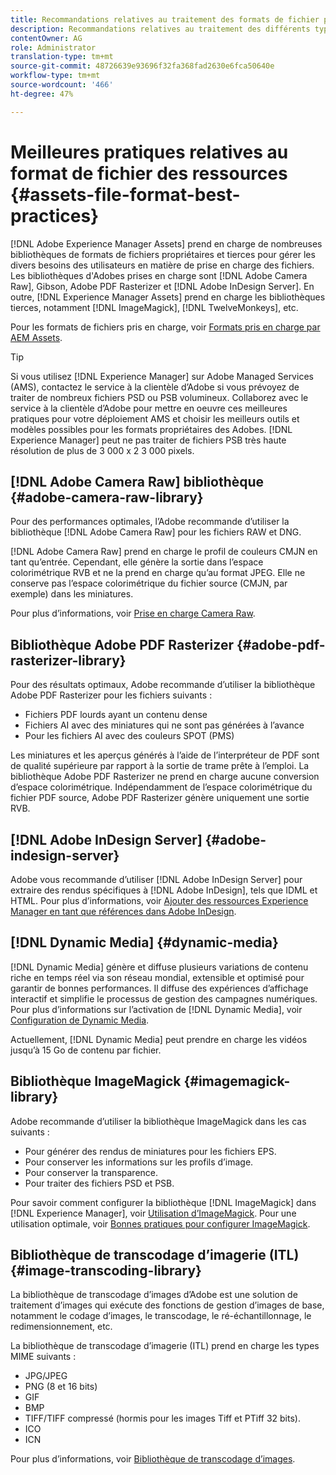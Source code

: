 ```yaml
---
title: Recommandations relatives au traitement des formats de fichier pris en charge
description: Recommandations relatives au traitement des différents types de fichiers pris en charge à l’aide de  [!DNL Experience Manager Assets].
contentOwner: AG
role: Administrator
translation-type: tm+mt
source-git-commit: 48726639e93696f32fa368fad2630e6fca50640e
workflow-type: tm+mt
source-wordcount: '466'
ht-degree: 47%

---
```



# Meilleures pratiques relatives au format de fichier des ressources {#assets-file-format-best-practices}

[!DNL Adobe Experience Manager Assets] prend en charge de nombreuses bibliothèques de formats de fichiers propriétaires et tierces pour gérer les divers besoins des utilisateurs en matière de prise en charge des fichiers. Les bibliothèques d&#39;Adobes prises en charge sont [!DNL Adobe Camera Raw], Gibson, Adobe PDF Rasterizer et [!DNL Adobe InDesign Server]. En outre, [!DNL Experience Manager Assets] prend en charge les bibliothèques tierces, notamment [!DNL ImageMagick], [!DNL TwelveMonkeys], etc.

Pour les formats de fichiers pris en charge, voir [Formats pris en charge par AEM Assets](/help/assets/assets-formats.md).

>[!TIP]
>
>Si vous utilisez [!DNL Experience Manager] sur Adobe Managed Services (AMS), contactez le service à la clientèle d’Adobe si vous prévoyez de traiter de nombreux fichiers PSD ou PSB volumineux. Collaborez avec le service à la clientèle d’Adobe pour mettre en oeuvre ces meilleures pratiques pour votre déploiement AMS et choisir les meilleurs outils et modèles possibles pour les formats propriétaires des Adobes. [!DNL Experience Manager] peut ne pas traiter de fichiers PSB très haute résolution de plus de 3 000 x 2 3 000 pixels.

## [!DNL Adobe Camera Raw] bibliothèque  {#adobe-camera-raw-library}

Pour des performances optimales, l’Adobe recommande d’utiliser la bibliothèque [!DNL Adobe Camera Raw] pour les fichiers RAW et DNG.

[!DNL Adobe Camera Raw] prend en charge le profil de couleurs CMJN en tant qu’entrée. Cependant, elle génère la sortie dans l’espace colorimétrique RVB et ne la prend en charge qu’au format JPEG. Elle ne conserve pas l’espace colorimétrique du fichier source (CMJN, par exemple) dans les miniatures.

Pour plus d’informations, voir [Prise en charge Camera Raw](/help/assets/camera-raw.md).

## Bibliothèque Adobe PDF Rasterizer {#adobe-pdf-rasterizer-library}

Pour des résultats optimaux, Adobe recommande d’utiliser la bibliothèque Adobe PDF Rasterizer pour les fichiers suivants :

* Fichiers PDF lourds ayant un contenu dense
* Fichiers AI avec des miniatures qui ne sont pas générées à l’avance
* Pour les fichiers AI avec des couleurs SPOT (PMS)

Les miniatures et les aperçus générés à l’aide de l’interpréteur de PDF sont de qualité supérieure par rapport à la sortie de trame prête à l’emploi. La bibliothèque Adobe PDF Rasterizer ne prend en charge aucune conversion d’espace colorimétrique. Indépendamment de l’espace colorimétrique du fichier PDF source, Adobe PDF Rasterizer génère uniquement une sortie RVB.

## [!DNL Adobe InDesign Server] {#adobe-indesign-server}

Adobe vous recommande d’utiliser [!DNL Adobe InDesign Server] pour extraire des rendus spécifiques à [!DNL Adobe InDesign], tels que IDML et HTML. Pour plus d’informations, voir [Ajouter des ressources Experience Manager en tant que références dans Adobe InDesign](/help/assets/managing-linked-subassets.md#refai).

## [!DNL Dynamic Media] {#dynamic-media}

[!DNL Dynamic Media] génère et diffuse plusieurs variations de contenu riche en temps réel via son réseau mondial, extensible et optimisé pour garantir de bonnes performances. Il diffuse des expériences d’affichage interactif et simplifie le processus de gestion des campagnes numériques. Pour plus d’informations sur l’activation de [!DNL Dynamic Media], voir [Configuration de Dynamic Media](/help/assets/config-dynamic.md).

Actuellement, [!DNL Dynamic Media] peut prendre en charge les vidéos jusqu’à 15 Go de contenu par fichier.

## Bibliothèque ImageMagick {#imagemagick-library}

Adobe recommande d’utiliser la bibliothèque ImageMagick dans les cas suivants :

* Pour générer des rendus de miniatures pour les fichiers EPS.
* Pour conserver les informations sur les profils d’image.
* Pour conserver la transparence.
* Pour traiter des fichiers PSD et PSB.

Pour savoir comment configurer la bibliothèque [!DNL ImageMagick] dans [!DNL Experience Manager], voir [Utilisation d’ImageMagick](/help/assets/media-handlers.md#an-example-using-imagemagick). Pour une utilisation optimale, voir [Bonnes pratiques pour configurer ImageMagick](/help/assets/best-practices-for-imagemagick.md).

## Bibliothèque de transcodage d’imagerie (ITL) {#image-transcoding-library}

La bibliothèque de transcodage d’images d’Adobe est une solution de traitement d’images qui exécute des fonctions de gestion d’images de base, notamment le codage d’images, le transcodage, le ré-échantillonnage, le redimensionnement, etc.

La bibliothèque de transcodage d’imagerie (ITL) prend en charge les types MIME suivants :

* JPG/JPEG
* PNG (8 et 16 bits)
* GIF
* BMP
* TIFF/TIFF compressé (hormis pour les images Tiff et PTiff 32 bits).
* ICO
* ICN

Pour plus d’informations, voir [Bibliothèque de transcodage d’images](/help/assets/imaging-transcoding-library.md).
